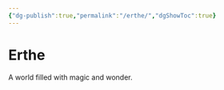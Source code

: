 ```yaml
---
{"dg-publish":true,"permalink":"/erthe/","dgShowToc":true}
---
```



# Erthe

A world filled with magic and wonder.